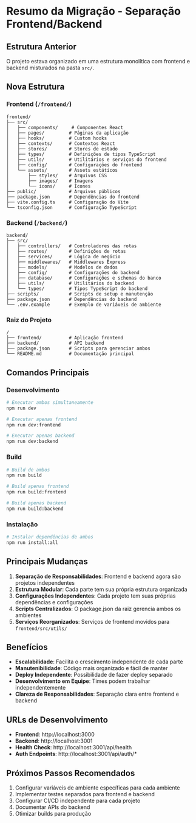 # Resumo da Migração - Separação Frontend/Backend

## Estrutura Anterior
O projeto estava organizado em uma estrutura monolítica com frontend e backend misturados na pasta `src/`.

## Nova Estrutura

### Frontend (`/frontend/`)
```
frontend/
├── src/
│   ├── components/     # Componentes React
│   ├── pages/         # Páginas da aplicação
│   ├── hooks/         # Custom hooks
│   ├── contexts/      # Contextos React
│   ├── stores/        # Stores de estado
│   ├── types/         # Definições de tipos TypeScript
│   ├── utils/         # Utilitários e serviços do frontend
│   ├── config/        # Configurações do frontend
│   └── assets/        # Assets estáticos
│       ├── styles/    # Arquivos CSS
│       ├── images/    # Imagens
│       └── icons/     # Ícones
├── public/            # Arquivos públicos
├── package.json       # Dependências do frontend
├── vite.config.ts     # Configuração do Vite
└── tsconfig.json      # Configuração TypeScript
```

### Backend (`/backend/`)
```
backend/
├── src/
│   ├── controllers/   # Controladores das rotas
│   ├── routes/        # Definições de rotas
│   ├── services/      # Lógica de negócio
│   ├── middlewares/   # Middlewares Express
│   ├── models/        # Modelos de dados
│   ├── config/        # Configurações do backend
│   ├── database/      # Configurações e schemas do banco
│   ├── utils/         # Utilitários do backend
│   └── types/         # Tipos TypeScript do backend
├── scripts/           # Scripts de setup e manutenção
├── package.json       # Dependências do backend
└── .env.example       # Exemplo de variáveis de ambiente
```

### Raiz do Projeto
```
/
├── frontend/          # Aplicação frontend
├── backend/           # API backend
├── package.json       # Scripts para gerenciar ambos
└── README.md          # Documentação principal
```

## Comandos Principais

### Desenvolvimento
```bash
# Executar ambos simultaneamente
npm run dev

# Executar apenas frontend
npm run dev:frontend

# Executar apenas backend
npm run dev:backend
```

### Build
```bash
# Build de ambos
npm run build

# Build apenas frontend
npm run build:frontend

# Build apenas backend
npm run build:backend
```

### Instalação
```bash
# Instalar dependências de ambos
npm run install:all
```

## Principais Mudanças

1. **Separação de Responsabilidades**: Frontend e backend agora são projetos independentes
2. **Estrutura Modular**: Cada parte tem sua própria estrutura organizada
3. **Configurações Independentes**: Cada projeto tem suas próprias dependências e configurações
4. **Scripts Centralizados**: O package.json da raiz gerencia ambos os ambientes
5. **Serviços Reorganizados**: Serviços de frontend movidos para `frontend/src/utils/`

## Benefícios

- **Escalabilidade**: Facilita o crescimento independente de cada parte
- **Manutenibilidade**: Código mais organizado e fácil de manter
- **Deploy Independente**: Possibilidade de fazer deploy separado
- **Desenvolvimento em Equipe**: Times podem trabalhar independentemente
- **Clareza de Responsabilidades**: Separação clara entre frontend e backend

## URLs de Desenvolvimento

- **Frontend**: http://localhost:3000
- **Backend**: http://localhost:3001
- **Health Check**: http://localhost:3001/api/health
- **Auth Endpoints**: http://localhost:3001/api/auth/*

## Próximos Passos Recomendados

1. Configurar variáveis de ambiente específicas para cada ambiente
2. Implementar testes separados para frontend e backend
3. Configurar CI/CD independente para cada projeto
4. Documentar APIs do backend
5. Otimizar builds para produção